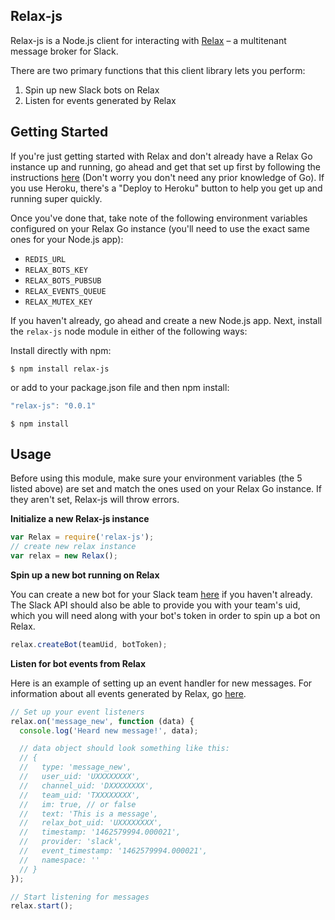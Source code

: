 ## Relax-js

Relax-js is a Node.js client for interacting with [Relax](https://github.com/zerobotlabs/relax) – a multitenant message broker for Slack.

There are two primary functions that this client library lets you perform:

1. Spin up new Slack bots on Relax
2. Listen for events generated by Relax

## Getting Started

If you're just getting started with Relax and don't already have a Relax Go instance up and running, go ahead and get that set up first by following the instructions [here](https://github.com/zerobotlabs/relax) (Don't worry you don't need any prior knowledge of Go). If you use Heroku, there's a "Deploy to Heroku" button to help you get up and running super quickly. 

Once you've done that, take note of the following environment variables configured on your Relax Go instance (you'll need to use the exact same ones for your Node.js app):

- `REDIS_URL`
- `RELAX_BOTS_KEY`
- `RELAX_BOTS_PUBSUB`
- `RELAX_EVENTS_QUEUE`
- `RELAX_MUTEX_KEY`

If you haven't already, go ahead and create a new Node.js app. Next, install the `relax-js` node module in either of the following ways:

Install directly with npm:

```
$ npm install relax-js
```
or add to your package.json file and then npm install:

```js
"relax-js": "0.0.1"
```

```
$ npm install
```

## Usage

Before using this module, make sure your environment variables (the 5 listed above) are set and match the ones used on your Relax Go instance. If they aren't set, Relax-js will throw errors.

**Initialize a new Relax-js instance**

```js
var Relax = require('relax-js');
// create new relax instance
var relax = new Relax();
```

**Spin up a new bot running on Relax**

You can create a new bot for your Slack team [here](https://my.slack.com/services/new/bot) if you haven't already. 
The Slack API should also be able to provide you with your team's uid, which you will need along with your bot's token in order to spin up a bot on Relax.

```js
relax.createBot(teamUid, botToken);
```

**Listen for bot events from Relax**

Here is an example of setting up an event handler for new messages. For information about all events generated by Relax, go [here](https://github.com/zerobotlabs/relax#events).

```js
// Set up your event listeners
relax.on('message_new', function (data) {
  console.log('Heard new message!', data);

  // data object should look something like this:
  // {
  //   type: 'message_new',
  //   user_uid: 'UXXXXXXXX',
  //   channel_uid: 'DXXXXXXXX',
  //   team_uid: 'TXXXXXXXX',
  //   im: true, // or false
  //   text: 'This is a message',
  //   relax_bot_uid: 'UXXXXXXXX',
  //   timestamp: '1462579994.000021',
  //   provider: 'slack',
  //   event_timestamp: '1462579994.000021',
  //   namespace: '' 
  // }
});

// Start listening for messages
relax.start();
```
